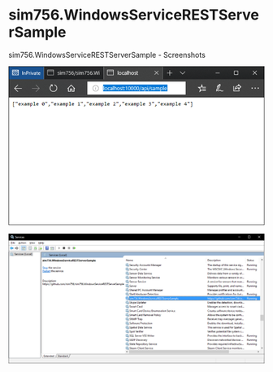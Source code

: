 # sim756.WindowsServiceRESTServerSample

sim756.WindowsServiceRESTServerSample - Screenshots

![](sim756.WindowsServiceRESTServerSample/Screenshots/sim756.WindowsServiceRESTServerSample_Screenshot_0001.PNG?raw=true)

![](sim756.WindowsServiceRESTServerSample/Screenshots/sim756.WindowsServiceRESTServerSample_Screenshot_0002.PNG?raw=true)
